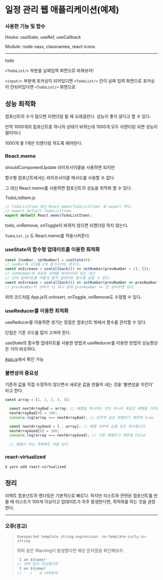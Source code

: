 # 일정 관리 웹 애플리케이션(예제)

### 사용한 기능 및 함수

Hooks: useState, useRef, useCallback

Module: node-sass, classnames, react-icons

---
todo

`<TodoList/>` 부분을 날짜입력 화면으로 바꿔보자!

`<input/>` 부분에 포커싱이 되어있다면 `<TodoList/>` 칸이 날짜 입력 화면으로
포커싱이 안되어있다면 `<TodoList/>` 화면으로

## 성능 최적화

컴포넌트의 수가 많으면 리렌더링 될 때 오래걸린다. 성능이 좋지 않다고 할 수 있다.

만약 1000개의 컴포넌트중 하나의 상태가 바뀌는데 1000개 모두 리렌더링 되면 성능이 떨어지니

1000개 중 1개만 리렌더링 하도록 해야한다.

### React.memo

shouldComponentUpdate 라이프사이클을 사용하면 되지만

함수형 컴포넌트에서는 라이프사이클 메서드를 사용할 수 없다.

그 대신 React.memo를 사용하면 컴포넌트의 성능을 최적화 할 수 있다.

TodoListItem.js
```javascript
// TodoListItem 대신 React.memo(TodoListItem) 을 export 한다.
// export default TodoListItem;
export default React.memo(TodoListItem);
```

todo, onRemove, onToggle이 바뀌지 않으면 리렌더링 하지 않는다.

`TodoList.js` 도 React.memo를 적용시켜준다.

### useState의 함수형 업데이트를 이용한 최적화

```javascript
const [number, setNumber] = useState(0);
// number에 숫자를 1씩 증가시키는 함수다.
const onIcrease = useCallback(() => setNumber(prevNumber + 1), []);
// setNumber에 새로운 상태를 파라미터로 넣는 대신
// 상태 업데이트를 어떻게 할지 업데이트 함수를 넣을 수 있다.
const onIcrease = useCallback(() => setNumber(prevNumber => prevNumber + 1), []);
// prevNumber의 상태가 +1 되니 앞에 prevNumber => 만 넣어주면 된다.
```

위의 코드처럼 App.js의 onInsert, onToggle, onRemove도 수정할 수 있다.


### useReducer를 이용한 최적화

useReducer를 이용하면 생기는 장점은 컴포넌트 밖에서 함수를 관리할 수 있다.

단점은 기존 코드를 많이 고쳐야 한다.

useState의 함수형 업데이트를 사용한 방법과 useReducer를 이용한 방법의 성능향상은 거의 비슷하다.

[App.js](https://github.com/KNIGHTWED/Todo-app/blob/main/src/App.js)에서 확인 가능

### 불변성의 중요성

기존의 값을 직접 수정하지 않으면서 새로운 값을 만들어 내는 것을 '불변성을 지킨다' 라고 한다.

```javascript
const array = [1, 2, 3, 4, 5];

  const nextArrayBad = array; // 배열을 복사하는 것이 아니라 똑같은 배열을 가리킵니다.
  nextArrayBad[0] = 100;
  console.log(array === nextArrayBad); // 완전히 같은 배열이기 때문에 true

  const nextArrayGood = [...array]; // 배열 내부의 값을 모두 복사합니다.
  nextArrayGood[0] = 100;
  console.log(array === nextArrayGood); // 다른 배열이기 때문에 false
  
  // 배열이 아닌 객체에도 적용 된다.
```
### react-virtualized

`$ yarn add react-virtualized`

## 정리

리액트 컴포넌트의 렌더링은 기본적으로 빠르다.
하지만 리스트와 관련된 컴포넌트를 만들 때 리스트가 100개 이상이고 업데이트가 자주 발생한다면, 최적화를 하는 것을 권장한다.








---
<h3>오류(경고)</h3>

>`Unexpected template string expression: no-template-curly-in-string`
>
>위와 같은 Warning이 발생했다면 해당 문자열을 확인해보자.
>
>```javascript
>'I am ${name}'
>// 위와 같이 작성했다면
>`I am ${name}`
>// ' -> ` 로 바꿔보자.
>```

